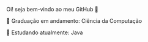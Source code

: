 Oi! seja bem-vindo ao meu GitHub 👋

🧐 Graduação em andamento: Ciência da Computação

📝 Estudando atualmente: Java


<!---
lorenlmartins/lorenlmartins is a ✨ special ✨ repository because its `README.md` (this file) appears on your GitHub profile.
You can click the Preview link to take a look at your changes.
--->
